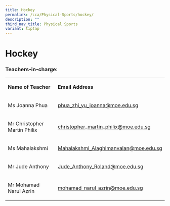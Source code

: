```yaml
---
title: Hockey
permalink: /cca/Physical-Sports/hockey/
description: ""
third_nav_title: Physical Sports
variant: tiptap
---
```

<h1><strong>Hockey</strong></h1>
<h3>Teachers-in-charge:</h3>
<table style="minWidth: 50px">
<colgroup>
<col>
<col>
</colgroup>
<tbody>
<tr>
<td rowspan="1" colspan="1">
<p><strong>Name of Teacher</strong>
</p>
</td>
<td rowspan="1" colspan="1">
<p><strong>Email Address</strong>
</p>
</td>
</tr>
<tr>
<td rowspan="1" colspan="1">
<p>Ms Joanna Phua</p>
</td>
<td rowspan="1" colspan="1">
<p><a href="mailto:phua_zhi_yu_joanna@moe.edu.sg" rel="noopener noreferrer nofollow" target="_blank">phua_zhi_yu_joanna@moe.edu.sg</a>
</p>
</td>
</tr>
<tr>
<td rowspan="1" colspan="1">
<p>Mr Christopher Martin Philix</p>
</td>
<td rowspan="1" colspan="1">
<p><a href="mailto:christopher_martin_philix@moe.edu.sg" rel="noopener noreferrer nofollow" target="_blank">christopher_martin_philix@moe.edu.sg</a>
</p>
</td>
</tr>
<tr>
<td rowspan="1" colspan="1">
<p>Ms Mahalakshmi</p>
</td>
<td rowspan="1" colspan="1">
<p><a href="mailto:Mahalakshmi_Alaghimanvalan@moe.edu.sg" rel="noopener noreferrer nofollow" target="_blank"><u>Mahalakshmi_Alaghimanvalan@moe.edu.sg</u></a>
</p>
</td>
</tr>
<tr>
<td rowspan="1" colspan="1">
<p>Mr Jude Anthony</p>
</td>
<td rowspan="1" colspan="1">
<p><a href="mailto:Jude_Anthony_Roland@moe.edu.sg" rel="noopener noreferrer nofollow" target="_blank">Jude_Anthony_Roland@moe.edu.sg</a>
</p>
</td>
</tr>
<tr>
<td rowspan="1" colspan="1">
<p>Mr Mohamad Narul Azrin</p>
</td>
<td rowspan="1" colspan="1">
<p><a href="mailto:mohamad_narul_azrin@moe.edu.sg" rel="noopener noreferrer nofollow" target="_blank">mohamad_narul_azrin@moe.edu.sg</a>
</p>
</td>
</tr>
</tbody>
</table>
<h4></h4>
<p></p>